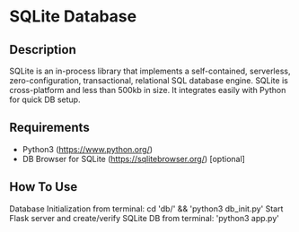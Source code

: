 # SQLite Database

## Description

SQLite is an in-process library that implements a self-contained, serverless, zero-configuration, transactional, relational SQL database engine.
SQLite is cross-platform and less than 500kb in size. It integrates easily with Python for quick DB setup.

## Requirements

- Python3 (https://www.python.org/)
- DB Browser for SQLite (https://sqlitebrowser.org/) [optional]

## How To Use

Database Initialization from terminal: cd 'db/' && 'python3 db_init.py'
Start Flask server and create/verify SQLite DB from terminal: 'python3 app.py'
